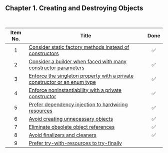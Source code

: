## Chapter 1. Creating and Destroying Objects
<br/>

| Item No. 	| Title                                                                              	|        Done        	|
|:--------:	|------------------------------------------------------------------------------------	|:------------------:	|
|     1    	| [Consider static factory methods instead of constructors](item01.md)                   	| :white_check_mark: 	|
|     2    	| [Consider a builder when faced with many constructor parameters](item02.md)            	| :white_check_mark: 	|
|     3    	| [Enforce the singleton property with a private constructor or an enum type](item03.md) 	| :white_check_mark: 	|
|     4    	| [Enforce noninstantiability with a private constructor](item04.md)                     	| :white_check_mark: 	|
|     5    	| [Prefer dependency injection to hardwiring resources](item05.md)                       	| :white_check_mark: 	|
|     6    	| [Avoid creating unnecessary objects](item06.md)                                        	| :white_check_mark: 	|
|     7    	| [Eliminate obsolete object references](item07.md)                                      	| :white_check_mark: 	|
|     8    	| [Avoid finalizers and cleaners](item08.md)                                             	| :white_check_mark: 	|
|     9    	| [Prefer try-with-resources to try-finally](item09.md)                                  	|                    	|
